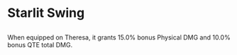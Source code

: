 # Starlit Swing

## 

When equipped on Theresa, it grants 15.0% bonus Physical DMG and 10.0% bonus QTE total DMG.